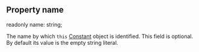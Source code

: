 ## Property name

readonly name: string;

The name by which `this` [Constant](reference/v/0.2.1/core/definition/Constant) object
is identified. This field is optional. By default its value is the empty string
literal.